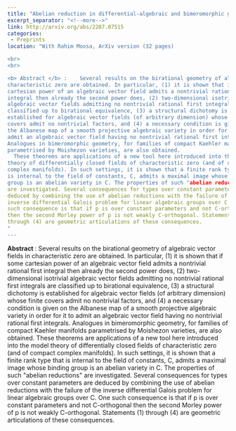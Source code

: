 ```yaml
---
title: "Abelian reduction in differential-algebraic and bimeromorphic geometry"
excerpt_separator: "<!--more-->"
link: http://arxiv.org/abs/2207.07515
categories:
 - Preprints
location: "With Rahim Moosa, ArXiv version (32 pages)

<br>
<br>

<b> Abstract </b> :    Several results on the birational geometry of algebraic vector fields in
characteristic zero are obtained. In particular, (1) it is shown that if some
cartesian power of an algebraic vector field admits a nontrivial rational first
integral then already the second power does, (2) two-dimensional isotrivial
algebraic vector fields admitting no nontrivial rational first integrals are
classified up to birational equivalence, (3) a structural dichotomy is
established for algebraic vector fields (of arbitrary dimension) whose finite
covers admit no nontrivial factors, and (4) a necessary condition is given on
the Albanese map of a smooth projective algebraic variety in order for it to
admit an algebraic vector field having no nontrivial rational first integrals.
Analogues in bimeromorphic geometry, for families of compact Kaehler manifolds
parametrised by Moishezon varieties, are also obtained.
  These theorems are applications of a new tool here introduced into the model
theory of differentially closed fields of characteristic zero (and of compact
complex manifolds). In such settings, it is shown that a finite rank type that
is internal to the field of constants, C, admits a maximal image whose binding
group is an abelian variety in C. The properties of such "abelian reductions"
are investigated. Several consequences for types over constant parameters are
deduced by combining the use of abelian reductions with the failure of the
inverse differential Galois problem for linear algebraic groups over C. One
such consequence is that if p is over constant parameters and not C-orthogonal
then the second Morley power of p is not weakly C-orthogonal. Statements (1)
through (4) are geometric articulations of these consequences.
"
---
```


<b> Abstract </b> :   Several results on the birational geometry of algebraic vector fields in
characteristic zero are obtained. In particular, (1) it is shown that if some
cartesian power of an algebraic vector field admits a nontrivial rational first
integral then already the second power does, (2) two-dimensional isotrivial
algebraic vector fields admitting no nontrivial rational first integrals are
classified up to birational equivalence, (3) a structural dichotomy is
established for algebraic vector fields (of arbitrary dimension) whose finite
covers admit no nontrivial factors, and (4) a necessary condition is given on
the Albanese map of a smooth projective algebraic variety in order for it to
admit an algebraic vector field having no nontrivial rational first integrals.
Analogues in bimeromorphic geometry, for families of compact Kaehler manifolds
parametrised by Moishezon varieties, are also obtained.
  These theorems are applications of a new tool here introduced into the model
theory of differentially closed fields of characteristic zero (and of compact
complex manifolds). In such settings, it is shown that a finite rank type that
is internal to the field of constants, C, admits a maximal image whose binding
group is an abelian variety in C. The properties of such "abelian reductions"
are investigated. Several consequences for types over constant parameters are
deduced by combining the use of abelian reductions with the failure of the
inverse differential Galois problem for linear algebraic groups over C. One
such consequence is that if p is over constant parameters and not C-orthogonal
then the second Morley power of p is not weakly C-orthogonal. Statements (1)
through (4) are geometric articulations of these consequences.